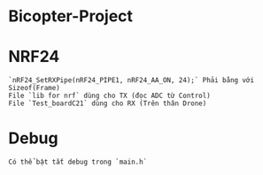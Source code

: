 # Bicopter-Project

# NRF24
    `nRF24_SetRXPipe(nRF24_PIPE1, nRF24_AA_ON, 24);` Phải bằng với Sizeof(Frame)
    File `lib for nrf` dùng cho TX (đọc ADC từ Control)
    File `Test_boardC21` dùng cho RX (Trên thân Drone)
# Debug
    Có thể bật tắt debug trong `main.h`